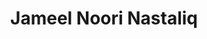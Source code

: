 ---
title: 'Jameel Noori Nastaliq'
family: Jameel Noori Nastaliq
urdu: جمیل نوری نستعلیق
styles: ['Regular 400']
size: 40
link:
---